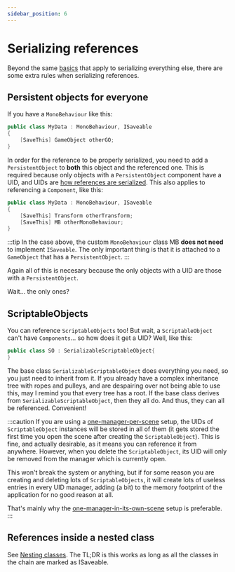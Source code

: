 ```yaml
---
sidebar_position: 6
---
```


# Serializing references

Beyond the same [basics](script_annotation) that apply to serializing everything else, there are some extra rules when serializing references. 

## Persistent objects for everyone

If you have a `MonoBehaviour` like this:

```cs
public class MyData : MonoBehaviour, ISaveable
{
    [SaveThis] GameObject otherGO;
}
```

In order for the reference to be properly serialized, you need to add a `PersistentObject` to **both** this object and the referenced one. This is required because only objects with a `PersistentObject` component have a UID, and UIDs are [how references are serialized](Fundamentals_of_serialization). This also applies to referencing a `Component`, like this:

```cs
public class MyData : MonoBehaviour, ISaveable
{
    [SaveThis] Transform otherTransform;
    [SaveThis] MB otherMonoBehaviour;
}
```

:::tip
In the case above, the custom `MonoBehaviour` class MB **does not need** to implement `ISaveable`. The only important thing is that it is attached to a `GameObject` that has a `PersistentObject`.
:::

Again all of this is necesary because the only objects with a UID are those with a `PersistentObject`. 

Wait... the only ones?

## ScriptableObjects

You can reference `ScriptableObjects` too! But wait, a `ScriptableObject` can't have `Components`... so how does it get a UID? Well, like this:

```cs
public class SO : SerializableScriptableObject{ 
}
```

The base class `SerializableScriptableObject` does everything you need, so  you just need to inherit from it. If you already have a complex inheritance tree with ropes and pulleys, and are despairing over not being able to use this, may I remind you that every tree has a root. If the base class derives from `SerializableScriptableObject`, then they all do. And thus, they can all be referenced. Convenient!

:::caution
If you are using a [one-manager-per-scene](scene_setup) setup, the UIDs of `ScriptableObject` instances will be stored in all of them (it gets stored the first time you open the scene after creating the `ScriptableObject`). This is fine, and actually desirable, as it means you can reference it from anywhere. However, when you delete the `ScriptableObject`, its UID will only be removed from the manager which is currently open. 

This won't break the system or anything, but if for some reason you are creating and deleting lots of `ScriptableObjects`, it will create lots of useless entries in every UID manager, adding (a bit) to the memory footprint of the application for no good reason at all.

That's mainly why the [one-manager-in-its-own-scene](scene_setup) setup is preferable.
:::

## References inside a nested class

See [Nesting classes](/Know_more/Nesting_classes). The TL;DR is this works as long as all the classes in the chain are marked as ISaveable.